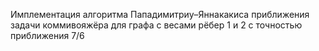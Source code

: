 Имплементация алгоритма Пападимитриу–Яннакакиса приближения задачи коммивояжёра для графа с весами рёбер 1 и 2 с точностью приближения 7/6
